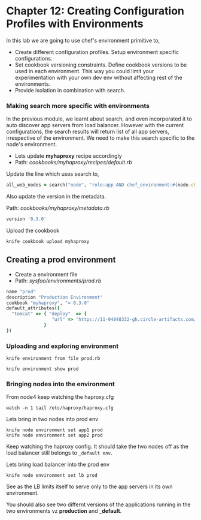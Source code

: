 # Chapter 12: Creating Configuration Profiles with Environments

In this lab we are going to use chef's environment primitive to,
  * Create different configuration profiles. Setup environment specific configurations.
  * Set cookbook versioning constraints. Define cookbook versions to be used in each environment. This way you could limit your experimentation with your own dev env without affecting rest of the environments.
  * Provide isolation in combination with search.  


### Making search more specific with environments

In the previous module, we learnt about search, and even incorporated it to auto discover app servers from load balancer. However with the current configurations, the search results will return list of all app servers, irrespective of the environment. We need to make this search specific to the node's environment.

- Lets update **myhaproxy** recipe accordingly
- Path: _cookbooks/myhaproxy/recipes/default.rb_

Update the line which uses search to,

```ruby
all_web_nodes = search("node", "role:app AND chef_environment:#{node.chef_environment}")
```

Also update the version in the metadata.

Path: _cookbooks/myhaproxy/metadata.rb_

```ruby
version '0.3.0'
```

Upload the cookbook

```console
knife cookbook upload myhaproxy                                                                                            
```

## Creating a prod environment

- Create a environment file
- Path: _sysfoo/environments/prod.rb_

```ruby
name "prod"
description "Production Environment"
cookbook "myhaproxy", "= 0.3.0"
default_attributes({
  "tomcat" => { "deploy"  => {
                 "url" => 'https://11-94848332-gh.circle-artifacts.com/0/tmp/circle-artifacts.6gxaMPh/sysfoo.war'}
              }
})
```

### Uploading and exploring environment

```
knife environment from file prod.rb   

knife environment show prod
```

### Bringing nodes into the environment

From node4 keep watching the haproxy.cfg

```console
watch -n 1 tail /etc/haproxy/haproxy.cfg
```

Lets bring in two nodes into prod env

```console
knife node environment set app1 prod
knife node environment set app2 prod                                                                                         
```

Keep watching the haproxy config. It should take the two nodes off as the load balancer still belongs to `_default env`.

Lets bring load balancer into the prod env

```console
knife node environment set lb prod
```

See as the LB limits itself to serve only to the app servers in its own environment.

You should also see two differnt versions of the applications running in the two environments vz **production** and **_default**.

